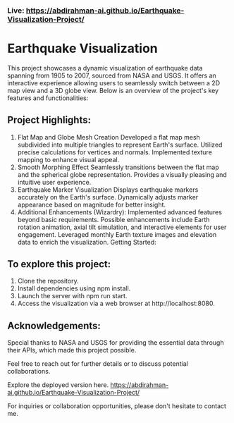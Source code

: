 
### Live:  https://abdirahman-ai.github.io/Earthquake-Visualization-Project/ 
# Earthquake Visualization

This project showcases a dynamic visualization of earthquake data spanning from 1905 to 2007, sourced from NASA and USGS. It offers an interactive experience allowing users to seamlessly switch between a 2D map view and a 3D globe view. Below is an overview of the project's key features and functionalities:

## Project Highlights:

1. Flat Map and Globe Mesh Creation
Developed a flat map mesh subdivided into multiple triangles to represent Earth's surface.
Utilized precise calculations for vertices and normals.
Implemented texture mapping to enhance visual appeal.
2. Smooth Morphing Effect
Seamlessly transitions between the flat map and the spherical globe representation.
Provides a visually pleasing and intuitive user experience.
3. Earthquake Marker Visualization
Displays earthquake markers accurately on the Earth's surface.
Dynamically adjusts marker appearance based on magnitude for better insight.
4. Additional Enhancements (Wizardry):
Implemented advanced features beyond basic requirements.
Possible enhancements include Earth rotation animation, axial tilt simulation, and interactive elements for user engagement.
Leveraged monthly Earth texture images and elevation data to enrich the visualization.
Getting Started:

## To explore this project:

1. Clone the repository.
2. Install dependencies using npm install.
3. Launch the server with npm run start.
4. Access the visualization via a web browser at http://localhost:8080.


## Acknowledgements:

Special thanks to NASA and USGS for providing the essential data through their APIs, which made this project possible.

Feel free to reach out for further details or to discuss potential collaborations.

Explore the deployed version here.  https://abdirahman-ai.github.io/Earthquake-Visualization-Project/ 

For inquiries or collaboration opportunities, please don't hesitate to contact me.
